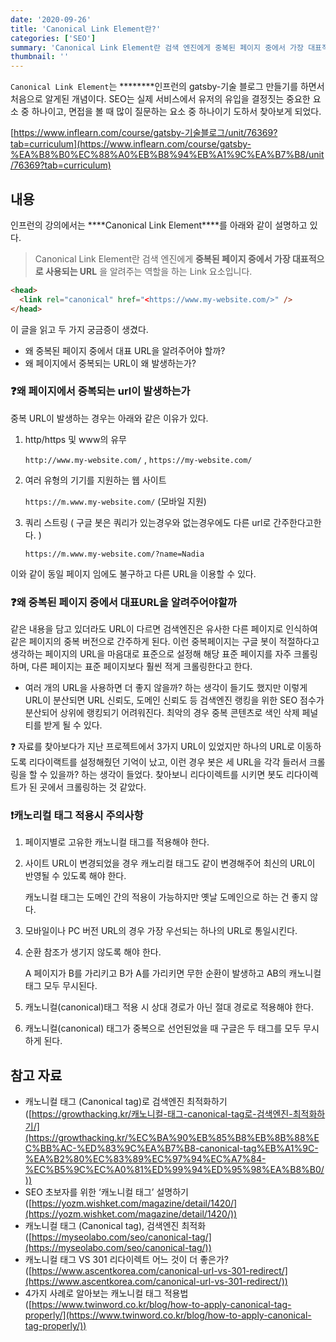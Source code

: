 ```yaml
---
date: '2020-09-26'
title: 'Canonical Link Element란?'
categories: ['SEO']
summary: 'Canonical Link Element란 검색 엔진에게 중복된 페이지 중에서 가장 대표적으로 사용되는 URL을 알려주는 역할을 하는 Link 요소이다. 검색 엔진에 왜 중복된 페이지 중에서 대표URL을 알려주어야 할까? 왜 중복되는 URL이 발생하는걸까?'
thumbnail: ''
---
```


`Canonical Link Element`는 **\*\*\*\***인프런의 gatsby-기술 블로그 만들기를 하면서 처음으로 알게된 개념이다. SEO는 실제 서비스에서 유저의 유입을 결정짓는 중요한 요소 중 하나이고, 면접을 볼 때 많이 질문하는 요소 중 하나이기 도하서 찾아보게 되었다.

[https://www.inflearn.com/course/gatsby-기술블로그/unit/76369?tab=curriculum](https://www.inflearn.com/course/gatsby-%EA%B8%B0%EC%88%A0%EB%B8%94%EB%A1%9C%EA%B7%B8/unit/76369?tab=curriculum)

## 내용

인프런의 강의에서는 \***\*Canonical Link Element\*\***를 아래와 같이 설명하고 있다.

> Canonical Link Element란 검색 엔진에게 **중복된 페이지 중에서 가장 대표적으로 사용되는 URL**
> 을 알려주는 역할을 하는 Link 요소입니다.

```html
<head>
  <link rel="canonical" href="<https://www.my-website.com/>" />
</head>
```

이 글을 읽고 두 가지 궁금증이 생겼다.

- 왜 중복된 페이지 중에서 대표 URL을 알려주어야 할까?
- 왜 페이지에서 중복되는 URL이 왜 발생하는가?

### ❓왜 페이지에서 중복되는 url이 발생하는가

중복 URL이 발생하는 경우는 아래와 같은 이유가 있다.

1. http/https 및 www의 유무

   `http://www.my-website.com/` , `https://my-website.com/`

2. 여러 유형의 기기를 지원하는 웹 사이트

   `https://m.www.my-website.com/` (모바일 지원)

3. 쿼리 스트링 ( 구글 봇은 쿼리가 있는경우와 없는경우에도 다른 url로 간주한다고한다. )

   `https://m.www.my-website.com/?name=Nadia`

이와 같이 동일 페이지 임에도 불구하고 다른 URL을 이용할 수 있다.

### ❓왜 중복된 페이지 중에서 대표URL을 알려주어야할까

같은 내용을 담고 있더라도 URL이 다르면 검색엔진은 유사한 다른 페이지로 인식하여 같은 페이지의 중복 버전으로 간주하게 된다. 이런 중복페이지는 구글 봇이 적절하다고 생각하는 페이지의 URL을 마음대로 표준으로 설정해 해당 표준 페이지를 자주 크롤링하며, 다른 페이지는 표준 페이지보다 훨씬 적게 크롤링한다고 한다.

- 여러 개의 URL을 사용하면 더 좋지 않을까? 하는 생각이 들기도 했지만 이렇게 URL이 분산되면 URL 신뢰도, 도메인 신뢰도 등 검색엔진 랭킹을 위한 SEO 점수가 분산되어 상위에 랭킹되기 어려워진다. 최악의 경우 중복 콘텐츠로 색인 삭제 페널티를 받게 될 수 있다.

<aside>
❓ 자료를 찾아보다가 지난 프로젝트에서 3가지 URL이 있었지만 하나의 URL로 이동하도록 리다이랙트를 설정해줬던 기억이 났고, 이런 경우 봇은 세 URL을 각각 들러서 크롤링을 할 수 있을까? 하는 생각이 들었다. 찾아보니 리다이렉트를 시키면 봇도 리다이렉트가 된 곳에서 크롤링하는 것 같았다.

</aside>

### ❗캐노리컬 태그 적용시 주의사항

1. 페이지별로 고유한 캐노니컬 태그를 적용해야 한다.
2. 사이트 URL이 변경되었을 경우 캐노리컬 태그도 같이 변경해주어 최신의 URL이 반영될 수 있도록 해야 한다.

   캐노니컬 태그는 도메인 간의 적용이 가능하지만 옛날 도메인으로 하는 건 좋지 않다.

3. 모바일이나 PC 버전 URL의 경우 가장 우선되는 하나의 URL로 통일시킨다.
4. 순환 참조가 생기지 않도록 해야 한다.

   A 페이지가 B를 가리키고 B가 A를 가리키면 무한 순환이 발생하고 AB의 캐노니컬 태그 모두 무시된다.

5. 캐노니컬(canonical)태그 적용 시 상대 경로가 아닌 절대 경로로 적용해야 한다.
6. 캐노니컬(canonical) 태그가 중복으로 선언된었을 때 구글은 두 태그를 모두 무시하게 된다.

## 참고 자료

- 캐노니컬 태그 (Canonical tag)로 검색엔진 최적화하기 ([https://growthacking.kr/캐노니컬-태그-canonical-tag로-검색엔진-최적화하기/](https://growthacking.kr/%EC%BA%90%EB%85%B8%EB%8B%88%EC%BB%AC-%ED%83%9C%EA%B7%B8-canonical-tag%EB%A1%9C-%EA%B2%80%EC%83%89%EC%97%94%EC%A7%84-%EC%B5%9C%EC%A0%81%ED%99%94%ED%95%98%EA%B8%B0/))
- SEO 초보자를 위한 ‘캐노니컬 태그’ 설명하기 ([https://yozm.wishket.com/magazine/detail/1420/](https://yozm.wishket.com/magazine/detail/1420/))
- 캐노니컬 태그 (Canonical tag), 검색엔진 최적화 ([https://myseolabo.com/seo/canonical-tag/](https://myseolabo.com/seo/canonical-tag/))
- 캐노니컬 태그 VS 301 리다이렉트 어느 것이 더 좋은가? ([https://www.ascentkorea.com/canonical-url-vs-301-redirect/](https://www.ascentkorea.com/canonical-url-vs-301-redirect/))
- 4가지 사례로 알아보는 캐노니컬 태그 적용법([https://www.twinword.co.kr/blog/how-to-apply-canonical-tag-properly/](https://www.twinword.co.kr/blog/how-to-apply-canonical-tag-properly/))
